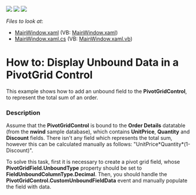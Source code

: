 <!-- default badges list -->
![](https://img.shields.io/endpoint?url=https://codecentral.devexpress.com/api/v1/VersionRange/128578657/10.1.4%2B)
[![](https://img.shields.io/badge/Open_in_DevExpress_Support_Center-FF7200?style=flat-square&logo=DevExpress&logoColor=white)](https://supportcenter.devexpress.com/ticket/details/E2122)
[![](https://img.shields.io/badge/📖_How_to_use_DevExpress_Examples-e9f6fc?style=flat-square)](https://docs.devexpress.com/GeneralInformation/403183)
<!-- default badges end -->
<!-- default file list -->
*Files to look at*:

* [MainWindow.xaml](./CS/HowToBindToMDB/MainWindow.xaml) (VB: [MainWindow.xaml](./VB/HowToBindToMDB/MainWindow.xaml))
* [MainWindow.xaml.cs](./CS/HowToBindToMDB/MainWindow.xaml.cs) (VB: [MainWindow.xaml.vb](./VB/HowToBindToMDB/MainWindow.xaml.vb))
<!-- default file list end -->
# How to: Display Unbound Data in a PivotGrid Control


<p>This example shows how to add an unbound field to the <strong>PivotGridControl</strong>, to represent the total sum of an order.</p>


<h3>Description</h3>

<p>Assume that the <strong>PivotGridControl</strong> is bound to the <strong>Order Details</strong> datatable (from the <strong>nwind</strong> sample database), which contains <strong>UnitPrice</strong>, <strong>Quantity</strong> and <strong>Discount</strong> fields. There isn&#39;t any field which represents the total sum, however this can be calculated manually as follows: &quot;UnitPrice*Quantity*(1-Discount)&quot;.</p><p>To solve this task, first it is necessary to create a pivot grid field, whose <strong>PivotGridField.UnboundType</strong> property should be set to <strong>FieldUnboundColumnType.Decimal</strong>. Then, you should handle the <strong>PivotGridControl.CustomUnboundFieldData</strong> event and manually populate the field with data.</p>

<br/>


